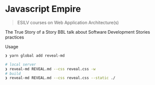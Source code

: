 # Javascript Empire

> ESILV courses on Web Application Architecture(s)

The True Story of a Story
BBL talk about Software Development Stories practices

Usage

```sh
❯ yarn global add reveal-md

# local server
❯ reveal-md REVEAL.md --css reveal.css -w
# build
❯ reveal-md REVEAL.md --css reveal.css --static ./
